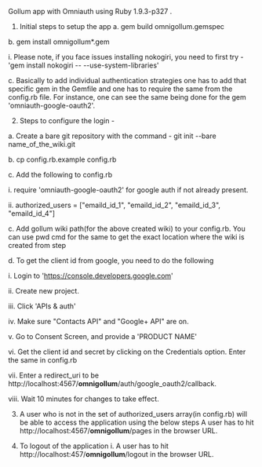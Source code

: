 Gollum app with Omniauth using Ruby 1.9.3-p327 .

1. Initial steps to setup the app
a. gem build omnigollum.gemspec

b. gem install omnigollum*.gem

i. Please note, if you face issues installing nokogiri, you need to first try - 'gem install nokogiri -- --use-system-libraries'

c. Basically to add individual authentication strategies one has to add that specific gem in the Gemfile and one has to require the same from the config.rb file. For instance, one can see the same being done for the gem 'omniauth-google-oauth2'.


2. Steps to configure the login -

a. Create a bare git repository with the command - git init --bare name_of_the_wiki.git

b. cp config.rb.example config.rb

c. Add the following to config.rb

i. require 'omniauth-google-oauth2' for google auth if not already present.

ii. authorized_users = ["emaild_id_1", "emaild_id_2", "emaild_id_3", "emaild_id_4"]

c. Add gollum wiki path(for the above created wiki) to your config.rb. You can use pwd cmd for the same to get the exact location where the wiki is created from step 

d. To get the client id from google, you need to do the following

i. Login to  'https://console.developers.google.com'

ii. Create new project.

iii. Click 'APIs & auth'

iv. Make sure "Contacts API" and "Google+ API" are on.

v. Go to Consent Screen, and provide a 'PRODUCT NAME'

vi. Get the client id and secret by clicking on the Credentials option. Enter the same in config.rb

vii. Enter a redirect_uri to be http://localhost:4567/__omnigollum__/auth/google_oauth2/callback. 

viii. Wait 10 minutes for changes to take effect.



3. A user who is not in the set of authorized_users array(in config.rb) will be able to access the application using the below steps
A user has to hit http://localhost:4567/__omnigollum__/pages in the browser URL.

4. To logout of the application
i. A user has to hit http://localhost:457/__omnigollum__/logout in the browser URL.


